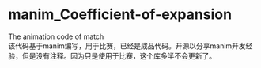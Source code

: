 # manim_Coefficient-of-expansion  
The animation code of match  
该代码基于manim编写，用于比赛，已经是成品代码。开源以分享manim开发经验，但是没有注释。因为只是使用于比赛，这个库多半不会更新了。  
